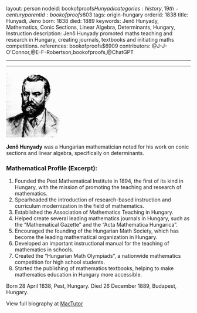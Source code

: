 layout: person
nodeid: bookofproofs$Hunyadi
categories: history,19th-century
parentid: bookofproofs$603
tags: origin-hungary
orderid: 1838
title: Hunyadi, Jeno
born: 1838
died: 1889
keywords: Jenő Hunyady, Mathematics, Conic Sections, Linear Algebra, Determinants, Hungary, Instruction
description: Jenő Hunyady promoted maths teaching and research in Hungary, creating journals, textbooks and initiating maths competitions.
references: bookofproofs$6909
contributors: @J-J-O'Connor,@E-F-Robertson,bookofproofs,@ChatGPT

---



---

![Hunyadi.jpg](https://github.com/bookofproofs/bookofproofs.github.io/blob/main/_sources/_assets/images/portraits/Hunyadi.jpg?raw=true)

**Jenő Hunyady** was a Hungarian mathematician noted for his work on conic sections and linear algebra, specifically on determinants.

### Mathematical Profile (Excerpt):
1. Founded the Pest Mathematical Institute in 1894, the first of its kind in Hungary, with the mission of promoting the teaching and research of mathematics.
2. Spearheaded the introduction of research-based instruction and curriculum modernization in the field of mathematics.
3. Established the Association of Mathematics Teaching in Hungary.
4. Helped create several leading mathematics journals in Hungary, such as the “Mathematical Gazette” and the “Acta Mathematica Hungarica”.
5. Encouraged the founding of the Hungarian Math Society, which has become the leading mathematical organization in Hungary.
6. Developed an important instructional manual for the teaching of mathematics in schools.
7. Created the “Hungarian Math Olympiads”, a nationwide mathematics competition for high school students.
8. Started the publishing of mathematics textbooks, helping to make mathematics education in Hungary more accessible.

Born 28 April 1838, Pest, Hungary. Died 26 December 1889, Budapest, Hungary.

View full biography at [MacTutor](https://mathshistory.st-andrews.ac.uk/Biographies/Hunyadi/)
